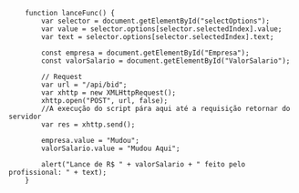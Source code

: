 
        function lanceFunc() {
            var selector = document.getElementById("selectOptions");
            var value = selector.options[selector.selectedIndex].value;
            var text = selector.options[selector.selectedIndex].text;
            
            const empresa = document.getElementById("Empresa");
            const valorSalario = document.getElementById("ValorSalario");
            
            // Request
            var url = "/api/bid";
            var xhttp = new XMLHttpRequest();
            xhttp.open("POST", url, false);
            //A execução do script pára aqui até a requisição retornar do servidor
            var res = xhttp.send(); 
            
            empresa.value = "Mudou";
            valorSalario.value = "Mudou Aqui";

            alert("Lance de R$ " + valorSalario + " feito pelo profissional: " + text);
        }
